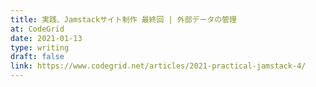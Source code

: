 ```yaml
---
title: 実践、Jamstackサイト制作 最終回 | 外部データの管理
at: CodeGrid
date: 2021-01-13
type: writing
draft: false
link: https://www.codegrid.net/articles/2021-practical-jamstack-4/
---
```

